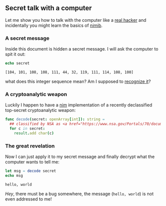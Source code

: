 ## Secret talk with a computer
Let me show you how to talk with the computer like a [real hacker](https://mango.pdf.zone/)
and incidentally you might learn the basics of [nimib](https://github.com/pietroppeter/nimib).
### A secret message
Inside this document is hidden a secret message. I will ask the computer to spit it out:

```nim
echo secret
```

```
[104, 101, 108, 108, 111, 44, 32, 119, 111, 114, 108, 100]
```

what does this integer sequence mean?
Am I supposed to [recognize it](https://oeis.org/search?q=104%2C+101%2C+108%2C+108%2C+111%2C+44%2C+32%2C+119%2C+111%2C+114%2C+108%2C+100&language=english&go=Search)?

### A cryptoanalytic weapon
Luckily I happen to have a [nim](https://nim-lang.org/) implementation of
a recently declassified top-secret cryptoanalytic weapon:
```nim
func decode(secret: openArray[int]): string =
  ## classified by NSA as <a href="https://www.nsa.gov/Portals/70/documents/news-features/declassified-documents/cryptologic-histories/EC-121.pdf">TOP SECRET</a>
  for c in secret:
    result.add char(c)

```

  ### The great revelation
  Now I can just apply it to my secret message and
  finally decrypt what the computer wants to tell me:
```nim
let msg = decode secret
echo msg
```

```
hello, world
```

_Hey_, there must be a bug somewhere, the message (`hello, world`) is not even addressed to me!
